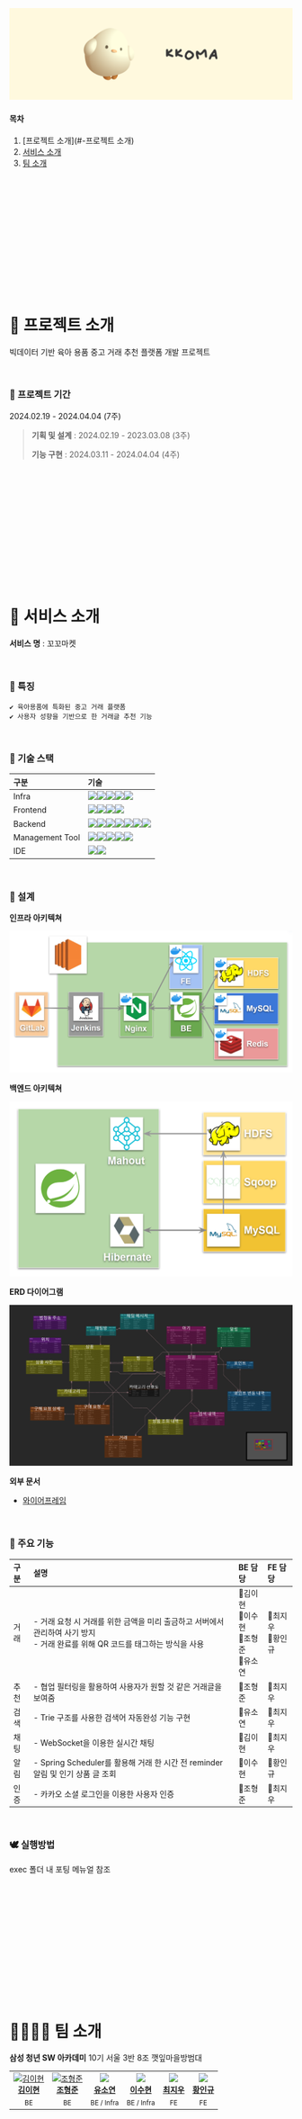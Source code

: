 ![logo](backend/src/main/resources/static/logo.png)

#### 목차

1. [프로젝트 소개](#-프로젝트 소개)   
2. [서비스 소개](#-주요-기능)  
5. [팀 소개](#-팀-소개)  

<br>
<br>
<br>
<br>
<br>
<br>
<br>
<br>
<br>
<br>
<br>
<br>

# 🐔 프로젝트 소개

빅데이터 기반 육아 용품 중고 거래 추천 플랫폼 개발 프로젝트

<br>

### 🐤 프로젝트 기간
2024.02.19 - 2024.04.04 (7주)

> **기획 및 설계** : 2024.02.19 - 2023.03.08 (3주)
>
> **기능 구현** : 2024.03.11 - 2024.04.04 (4주)

<br>
<br>
<br>
<br>
<br>
<br>
<br>
<br>
<br>
<br>
<br>
<br>

# 🐓 서비스 소개 

**서비스 명** : 꼬꼬마켓

<br>

### 🐣 특징
    ✔ 육아용품에 특화된 중고 거래 플랫폼
    ✔ 사용자 성향을 기반으로 한 거래글 추천 기능 


<br>

### 🐥 기술 스택
|구분|기술|
|:---|:---|
|Infra|<img src="https://img.shields.io/badge/AWS EC2-FF9900?style=flat-square&logo=amazonec2&logoColor=white"><img src="https://img.shields.io/badge/NGINX-009639?style=flat-square&logo=nginx&logoColor=white"><img src="https://img.shields.io/badge/DOCKER-2496ED?style=flat-square&logo=docker&logoColor=white"><img src="https://img.shields.io/badge/UBUNTU-E95420?style=flat-square&logo=ubuntu&logoColor=white"><img src="https://img.shields.io/badge/JENKINS-D24939?style=flat-square&logo=jenkins&logoColor=white">|
|Frontend|<img src="https://img.shields.io/badge/HTML5-E34F26?style=flat-square&logo=html5&logoColor=white"><img src="https://img.shields.io/badge/CSS3-1572B6?style=flat-square&logo=css3&logoColor=white"><img src="https://img.shields.io/badge/TYPESCRIPT-3178C6?style=flat-square&logo=typescript&logoColor=white"><img src="https://img.shields.io/badge/NEXTJS-000000?style=flat-square&logo=nextdotjs&logoColor=white">|
|Backend|<img src="https://img.shields.io/badge/JAVA-FF4000?style=flat-square&logo=openjdk&logoColor=white"><img src="https://img.shields.io/badge/SPRING-6DB33F?style=flat-square&logo=spring&logoColor=white"><img src="https://img.shields.io/badge/HIBERNATE-59666C?style=flat-square&logo=hibernate&logoColor=white"><img src="https://img.shields.io/badge/MYSQL-4479A1?style=flat-square&logo=mysql&logoColor=white"><img src="https://img.shields.io/badge/REDIS-DC382D?style=flat-square&logo=redis&logoColor=white"><img src="https://img.shields.io/badge/KAKAO API-FFCD00?style=flat-square&logo=kakao&logoColor=white"><img src="https://img.shields.io/badge/HADOOP-66CCFF?style=flat-square&logo=apachehadoop&logoColor=white">|
|Management Tool|<img src="https://img.shields.io/badge/Jira-0052CC?style=flat-square&logo=Jira&logoColor=white"><img src="https://img.shields.io/badge/GitLab-FC6D26?style=flat-square&logo=GitLab&logoColor=white"><img src="https://img.shields.io/badge/MATTERMOST-0058CC?style=flat-square&logo=mattermost&logoColor=white"><img src="https://img.shields.io/badge/NOTION-000000?style=flat-square&logo=notion&logoColor=white"><img src="https://img.shields.io/badge/FIGMA-F24E1E?style=flat-square&logo=figma&logoColor=white">
|IDE|<img src="https://img.shields.io/badge/vscode-007ACC?style=flat-square&logo=visualstudiocode&logoColor=white"><img src="https://img.shields.io/badge/IntellJ IDEA-000000?style=flat-square&logo=intellijidea&logoColor=white">|

<br>

### 🦜 설계

**인프라 아키텍쳐**

![erd](backend/src/main/resources/static/infraarch.png)

**백엔드 아키텍쳐**

![erd](backend/src/main/resources/static/bearch.png)

**ERD 다이어그램**

![erd](backend/src/main/resources/static/erd.png)

**외부 문서**
- [와이어프레임](https://www.figma.com/file/rtugKRau06UXVcB2W1WwzH/KKOMA?type=design&node-id=144%3A5737&mode=design&t=KrA32jhI4t51iAsZ-1)

<br>

### 🦆 주요 기능

|구분| 설명                                                                             | BE 담당 | FE 담당 |
|:---|:-------------------------------------------------------------------------------|:---|:---|
|거래| - 거래 요청 시 거래를 위한 금액을 미리 출금하고 서버에서 관리하여 사기 방지<br>- 거래 완료를 위해 QR 코드를 태그하는 방식을 사용 |🐰김이현<br>🦝이수현<br>🐷조형준<br>🐹유소연|🐼최지우<br>🐻황인규|
|추천| - 협업 필터링을 활용하여 사용자가 원할 것 같은 거래글을 보여줌                                           |🐷조형준|🐼최지우|
|검색| - Trie 구조를 사용한 검색어 자동완성 기능 구현                                                  |🐹유소연|🐼최지우|
|채팅| - WebSocket을 이용한 실시간 채팅                                                        |🐰김이현|🐼최지우|
|알림| - Spring Scheduler를 활용해 거래 한 시간 전 reminder 알림 및 인기 상품 글 조회                     |🦝이수현|🐻황인규|
|인증| - 카카오 소셜 로그인을 이용한 사용자 인증                                                       |🐷조형준|🐼최지우|

<br>

### 🕊 실행방법

exec 폴더 내 포팅 메뉴얼 참조

<br>
<br>
<br>
<br>
<br>
<br>
<br>
<br>
<br>
<br>
<br>
<br>

# 👨‍👩‍👧‍👦 팀 소개 

**삼성 청년 SW 아카데미** 10기 서울 3반 8조 깻잎마을방범대

<table>
  <tbody>
    <tr>
        <td align="center">
            <a href="#">
            <img src="https://thumbnail6.coupangcdn.com/thumbnails/remote/230x230ex/image/rs_quotation_api/tqp1v6ni/f76dc5ed5ada4f968ca7f9d0e96d9e17.jpg" width="100px" alt="김이현"/>
                <br/>
                <b>김이현</b>
            </a>
            <br/>
            <sub>BE</sub>
        </td>
        <td align="center">
            <a href="#">
            <img src="https://thumbnail6.coupangcdn.com/thumbnails/remote/230x230ex/image/rs_quotation_api/ed3y3bml/b85629c20207415da6d71a6c80133246.jpg" width="100px" alt="조형준"/>
                <br/>
                <b>조형준</b>
            </a>
            <br/>
            <sub>BE</sub>
        </td>
        <td align="center">
            <a href="#">
            <img src="https://thumbnail15.coupangcdn.com/thumbnails/remote/292x292q65ex/image/rs_quotation_api/sfljdb3g/a0514217b99140b69bde6cb66d2ee914.jpg" width="100px"/>
                <br/>
                <b>유소연</b>
            </a>
            <br/>
            <sub>BE / Infra</sub>
        </td>
        <td align="center">
            <a href="#">
            <img src="https://thumbnail10.coupangcdn.com/thumbnails/remote/230x230ex/image/rs_quotation_api/qzykqm6l/436d92c7ede34878a8cceb0253d5e019.jpg" width="100px"/>
                <br/>
                <b>이수현</b>
            </a>
            <br/>
            <sub>BE / Infra</sub>
        </td>
        <td align="center">
            <a href="#">
            <img src="https://thumbnail13.coupangcdn.com/thumbnails/remote/292x292q65ex/image/retail/images/99212757171500-b264f16c-f06d-4156-aee1-6f6dffc3d11e.jpg" width="100px"/>
                <br/>
                <b>최지우</b>
            </a>
            <br/>
            <sub>FE</sub>
        </td>
        <td align="center">
            <a href="#">
            <img src="https://thumbnail9.coupangcdn.com/thumbnails/remote/230x230ex/image/rs_quotation_api/zc09dr10/5263a0ec068e427b8827e6e2ebfeaa6d.jpg" width="100px"/>
                <br/>
                <b>황인규</b>
            </a>
            <br/>
            <sub>FE</sub>
        </td>
    </tr>
  </tbody>
</table>
